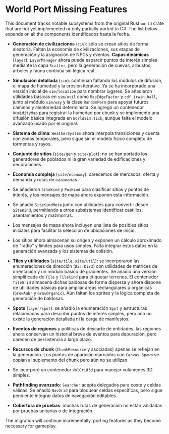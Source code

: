 # World Port Missing Features

This document tracks notable subsystems from the original Rust `world` crate
that are not yet implemented or only partially ported to C#. The list below
expands on all the components identificados hasta la fecha.

- **Generación de civilizaciones** (`civ`): sólo se crean sitios de forma
  aleatoria. Faltan la economía de civilizaciones, sus etapas de generación y
  la asignación de NPCs y eventos.
**Capas dinámicas** (`layer`): `LayerManager` ahora puede esparcir puntos de interés simples mediante la capa `Scatter`, pero la generación de cuevas, arbustos, árboles y fauna continúa sin lógica real.
- **Simulación detallada** (`sim`): continúan faltando los módulos de difusión,
  el mapa de humedad y la erosión iterativa. Ya se ha incorporado una versión
  inicial de `sim/location` para nombrar lugares. Se añadieron utilidades
  básicas en `sim/util` como `MapEdgeFactor` y `cdf_irwin_hall`, junto al módulo
  `sim/way` y la clase `RandomPerm` para apoyar futuros caminos y
  aleatoriedad determinista.
  Se agregó un contenedor `HumidityMap` para registrar la humedad por chunk y
  se implementó una difusión básica integrada en `WorldSim.Tick`, aunque falta
  el modelo avanzado usado por el original.
- **Sistema de clima**: `WeatherSystem` ahora interpola transiciones y cuenta con zonas temporales, pero sigue sin el modelo físico completo de tormentas y rayos.
- **Conjunto de sitios** (`site/gen` y `site/plot`): no se han portado los
  generadores de poblados ni la gran variedad de edificaciones y decoraciones.

- **Economía compleja** (`site/economy`): carecemos de mercados, oferta y
  demanda y rutas de caravanas.
- Se añadieron `SiteKind` y `PoiKind` para clasificar sitios y puntos de
  interés, y los mensajes de mapa ahora exponen esta información.
- Se añadió `SiteKindMeta` junto con utilidades para convertir desde
  `SiteKind`, permitiendo a otros subsistemas identificar castillos,
  asentamientos y mazmorras.
- Los mensajes de mapa ahora incluyen una lista de posibles sitios
  iniciales para facilitar la selección de ubicaciones de inicio.
- Los sitios ahora almacenan su origen y exponen un cálculo aproximado
  de "radio" y límites para usos simples. Falta integrar estos datos en
  la generación avanzada y los sistemas de colisión.
- **Tiles y utilidades** (`site/tile`, `site/util`): se incorporaron las
  enumeraciones de dirección (`Dir`, `Dir3`) con utilidades de matrices de
  orientación y un módulo básico de gradientes. Se añadió una versión
  simplificada de `Tile` y `TileKind` para etiquetar terrenos. El contenedor
  `TileGrid` almacena dichas baldosas de forma dispersa y ahora dispone de
  utilidades básicas para ampliar áreas rectangulares u orgánicas (`GrowAabr`
  y `GrowOrganic`). Aún faltan los sprites y la lógica completa de generación
  de baldosas.
- **Spots** (`layer/spot`): se añadió la enumeración `Spot` y estructuras
  relacionadas para describir puntos de interés simples, pero aún no existe
  la generación detallada ni la carga de manifestos.
 - **Eventos de regiones** y políticas de descarte de entidades: las regiones ahora
   conservan un historial breve de eventos para depuración, pero carecen de
   persistencia a largo plazo.
 - **Recursos de chunk** (`ChunkResource` y asociadas) apenas se reflejan en la
   generación. Los puntos de aparición marcados con `Canvas.Spawn` se copian al
   suplemento del chunk pero aún no se utilizan.
- Se incorporó un contenedor `VolGrid3d` para manejar volúmenes 3D simples.

- **Pathfinding avanzado**: `Searcher` acepta delegados para coste y celdas válidas. Se añadió `NavGrid` para bloquear celdas específicas, pero sigue pendiente integrar datos de navegación editables.
- **Cobertura de pruebas**: muchas rutas de generación no están validadas por
  pruebas unitarias o de integración.

The migration will continue incrementally, porting features as they
become necessary for gameplay.
